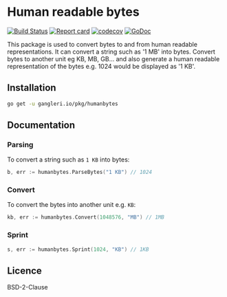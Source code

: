 # Human readable bytes 
[![Build Status](https://travis-ci.org/gangleri/humanbytes.svg?branch=master)](https://travis-ci.org/gangleri/humanbytes)
[![Report card](https://goreportcard.com/badge/gangleri.io/pkg/humanbytes)](https://goreportcard.com/report/gangleri.io/pkg/humanbytes)
[![codecov](https://codecov.io/gh/gangleri/humanbytes/branch/master/graph/badge.svg)](https://codecov.io/gh/gangleri/humanbytes)
[![GoDoc](https://godoc.org/gangleri.io/pkg/humanbytes?status.svg)](http://godoc.org/gangleri.io/pkg/humanbytes)

This package is used to convert bytes to and from human readable representations. It can convert a string such as
'1 MB' into bytes. Convert bytes to another unit eg KB, MB, GB... and also generate a human readable representation of
the bytes e.g. 1024 would be displayed as '1 KB'.

## Installation
```sh
go get -u gangleri.io/pkg/humanbytes

```

## Documentation

### Parsing
To convert a string such as `1 KB` into bytes:

```go
b, err := humanbytes.ParseBytes("1 KB") // 1024
```

### Convert
To convert the bytes into another unit e.g. `KB`:

```go
kb, err := humanbytes.Convert(1048576, "MB") // 1MB
```

### Sprint

```go
s, err := humanbytes.Sprint(1024, "KB") // 1KB
```

## Licence
BSD-2-Clause


